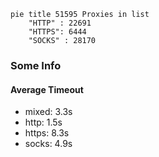 
```mermaid
pie title 51595 Proxies in list
    "HTTP" : 22691
    "HTTPS": 6444
    "SOCKS" : 28170
```

### Some Info
#### Average Timeout

- mixed: 3.3s
- http: 1.5s
- https: 8.3s
- socks: 4.9s